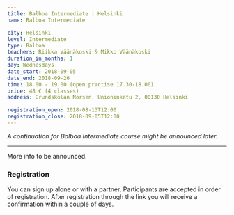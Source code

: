 ```yaml
---
title: Balboa Intermediate | Helsinki
name: Balboa Intermediate

city: Helsinki
level: Intermediate
type: Balboa
teachers: Riikka Väänäkoski & Mikko Väänäkoski 
duration_in_months: 1
day: Wednesdays
date_start: 2018-09-05
date_end: 2018-09-26
time: 18.00 - 19.00 (open practise 17.30-18.00)
price: 48 € (4 classes)
address: Grundskolan Norsen, Unioninkatu 2, 00130 Helsinki

registration_open: 2018-08-13T12:00
registration_close: 2018-09-05T12:00
---
```


_A continuation for Balboa Intermediate course might be announced later._

---

More info to be announced.

### Registration
You can sign up alone or with a partner. Participants are accepted in order of registration. After registration through the link you will receive a confirmation within a couple of days.




